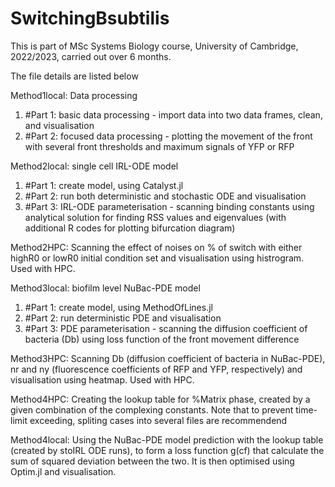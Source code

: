 # SwitchingBsubtilis

This is part of MSc Systems Biology course, University of Cambridge, 2022/2023, carried out over 6 months.

The file details are listed below

Method1local: Data processing 
1. #Part 1: basic data processing - import data into two data frames, clean, and visualisation 
2. #Part 2: focused data processing - plotting the movement of the front with several front thresholds and maximum signals of YFP or RFP

Method2local: single cell IRL-ODE model
1. #Part 1: create model, using Catalyst.jl
2. #Part 2: run both deterministic and stochastic ODE and visualisation
3. #Part 3: IRL-ODE parameterisation - scanning binding constants using analytical solution for finding RSS values and eigenvalues (with additional R codes for plotting bifurcation diagram) 

Method2HPC: Scanning the effect of noises on % of switch with either highR0 or lowR0 initial condition set and visualisation using histrogram. Used with HPC.  

Method3local: biofilm level NuBac-PDE model
1. #Part 1: create model, using MethodOfLines.jl
2. #Part 2: run deterministic PDE and visualisation
3. #Part 3: PDE parameterisation - scanning the diffusion coefficient of bacteria (Db) using loss function of the front movement difference

Method3HPC: Scanning Db (diffusion coefficient of bacteria in NuBac-PDE), nr and ny (fluorescence coefficients of RFP and YFP, respectively) and visualisation using heatmap. Used with HPC.

Method4HPC: Creating the lookup table for %Matrix phase, created by a given combination of the complexing constants. Note that to prevent time-limit exceeding, spliting cases into several files are recommendend

Method4local: Using the NuBac-PDE model prediction with the lookup table (created by stoIRL ODE runs), to form a loss function g(cf) that calculate the sum of squared deviation between the two. It is then optimised using Optim.jl and visualisation.



